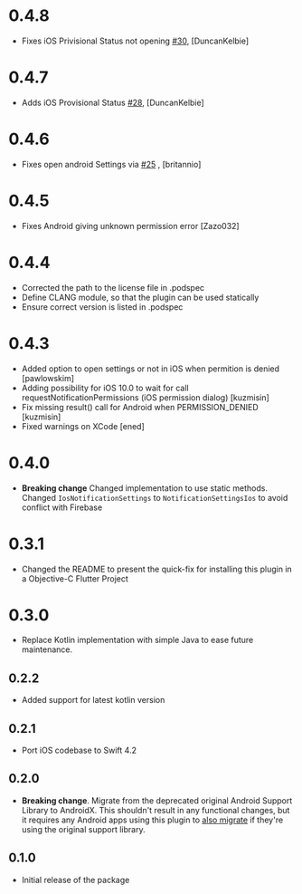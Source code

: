 # 0.4.8

* Fixes iOS Privisional Status not opening [#30](https://github.com/Vanethos/flutter_notification_permissions/pull/30), 
[DuncanKelbie]

# 0.4.7

* Adds iOS Provisional Status [#28](https://github.com/Vanethos/flutter_notification_permissions/pull/28), [DuncanKelbie]

# 0.4.6
* Fixes open android Settings via [#25](https://github.com/Vanethos/flutter_notification_permissions/pull/25) , [britannio]

# 0.4.5
* Fixes Android giving unknown permission error [Zazo032]

# 0.4.4
* Corrected the path to the license file in .podspec
* Define CLANG module, so that the plugin can be used statically
* Ensure correct version is listed in .podspec

# 0.4.3 
* Added option to open settings or not in iOS when permition is denied [pawlowskim]
* Adding possibility for iOS 10.0 to wait for call requestNotificationPermissions (iOS permission dialog) [kuzmisin]
* Fix missing result() call for Android when PERMISSION_DENIED [kuzmisin]
* Fixed warnings on XCode [ened]

# 0.4.0 
* **Breaking change** Changed implementation to use static methods. Changed `IosNotificationSettings` to `NotificationSettingsIos` to avoid conflict with Firebase

# 0.3.1
* Changed the README to present the quick-fix for installing this plugin in a Objective-C Flutter Project

# 0.3.0
* Replace Kotlin implementation with simple Java to ease future maintenance.

## 0.2.2
* Added support for latest kotlin version

## 0.2.1
* Port iOS codebase to Swift 4.2

## 0.2.0
* **Breaking change**. Migrate from the deprecated original Android Support Library to AndroidX. This shouldn't result in any functional changes, but it requires any Android apps using this plugin to [also migrate](https://developer.android.com/jetpack/androidx/migrate) if they're using the original support library.

## 0.1.0
* Initial release of the package
